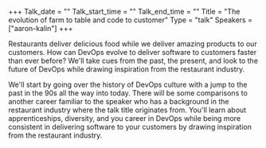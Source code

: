 +++
Talk_date = ""
Talk_start_time = ""
Talk_end_time = ""
Title = "The evolution of farm to table and code to customer"
Type = "talk"
Speakers = ["aaron-kalin"]
+++

Restaurants deliver delicious food while we deliver amazing products to our customers. How can DevOps evolve to deliver software to customers faster than ever before? We'll take cues from the past, the present, and look to the future of DevOps while drawing inspiration from the restaurant industry.

We'll start by going over the history of DevOps culture with a jump to the past in the 90s all the way into today. There will be some comparisons to another career familiar to the speaker who has a background in the restaurant industry where the talk title originates from. You'll learn about apprenticeships, diversity, and you career in DevOps while being more consistent in delivering software to your customers by drawing inspiration from the restaurant industry.